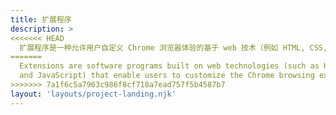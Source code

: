 ```yaml
---
title: 扩展程序
description: >
<<<<<<< HEAD
  扩展程序是一种允许用户自定义 Chrome 浏览器体验的基于 web 技术（例如 HTML, CSS, and JavaScript）的软件程序。
=======
  Extensions are software programs built on web technologies (such as HTML, CSS,
  and JavaScript) that enable users to customize the Chrome browsing experience.
>>>>>>> 7a1f6c5a7963c986f8cf718a7ead757f5b4587b7
layout: 'layouts/project-landing.njk'
---
```

